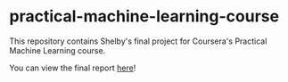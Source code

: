 # practical-machine-learning-course
This repository contains Shelby's final project for Coursera's Practical Machine Learning course.

You can view the final report [here](https://shelbybachman.github.io/practical-machine-learning-course/final-project.html)!
